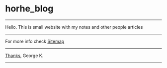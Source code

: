 # horhe_blog
--------

Hello.
This is small website with my notes and other people articles

--------

For more info check [Sitemap](./site_map.md)

--------
[Thanks](../../../../horhe_blog/notes/Thanks_page.md),
George K.

---
